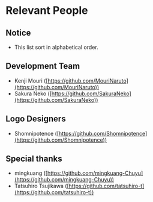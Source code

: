﻿# Relevant People

## Notice

- This list sort in alphabetical order.

## Development Team

- Kenji Mouri ([https://github.com/MouriNaruto](https://github.com/MouriNaruto))
- Sakura Neko ([https://github.com/SakuraNeko](https://github.com/SakuraNeko))

## Logo Designers

- Shomnipotence ([https://github.com/Shomnipotence](https://github.com/Shomnipotence))

## Special thanks

- mingkuang ([https://github.com/mingkuang-Chuyu](https://github.com/mingkuang-Chuyu))
- Tatsuhiro Tsujikawa ([https://github.com/tatsuhiro-t](https://github.com/tatsuhiro-t))
